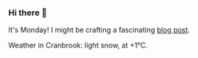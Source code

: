 ### Hi there :wave:

It's Monday! I might be crafting a fascinating [blog post](https://benjaminwuethrich.dev).

Weather in Cranbrook: light snow, at +1°C.
